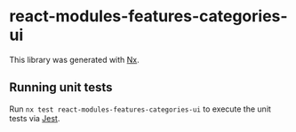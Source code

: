 # react-modules-features-categories-ui

This library was generated with [Nx](https://nx.dev).

## Running unit tests

Run `nx test react-modules-features-categories-ui` to execute the unit tests via [Jest](https://jestjs.io).
